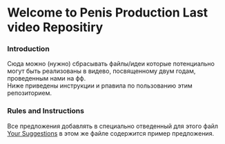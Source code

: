 # Welcome to Penis Production Last video Repositiry
### Introduction
Сюда можно (нужно) сбрасывать файлы/идеи которые потенциально могут быть реализованы в видево, посвященному двум годам, проведенным нами на фф. \
Ниже приведены инструкции и рпавила по пользованию этим репозиторием.
### Rules and Instructions
Все предложения добавлять в специально отведенный для этого файл [Your Suggestions](https://github.com/q-eth/Last-Video-Ideas/blob/main/your_suggestions.md) в этом же файле содержится пример предложения.

